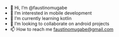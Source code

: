 - 👋 Hi, I’m @faustinomugabe
- 👀 I’m interested in mobile development
- 🌱 I’m currently learning kotlin
- 💞️ I’m looking to collaborate on android projects
- 📫 How to reach me faustinomugabe@gmail.com

<!---
faustinomugabe/faustinomugabe is a ✨ special ✨ repository because its `README.md` (this file) appears on your GitHub profile.
You can click the Preview link to take a look at your changes.
--->

